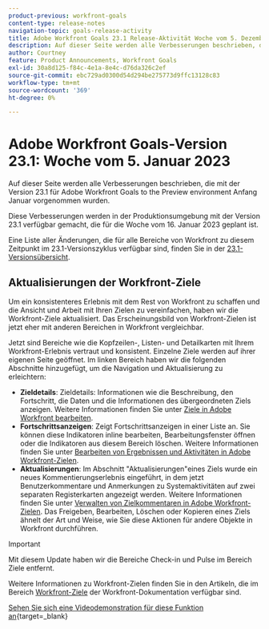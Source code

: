 ```yaml
---
product-previous: workfront-goals
content-type: release-notes
navigation-topic: goals-release-activity
title: Adobe Workfront Goals 23.1 Release-Aktivität Woche vom 5. Dezember 2023
description: Auf dieser Seite werden alle Verbesserungen beschrieben, die mit Version 23.1 für Adobe Workfront-Ziele in der Vorschau-Umgebung vorgenommen wurden. Diese Verbesserungen werden in der Produktionsumgebung ab der Woche vom 16. Januar 2023 verfügbar sein.
author: Courtney
feature: Product Announcements, Workfront Goals
exl-id: 30a8d125-f84c-4e1a-8e4c-d76da326c2ef
source-git-commit: ebc729ad0300d54d294be275773d9ffc13128c83
workflow-type: tm+mt
source-wordcount: '369'
ht-degree: 0%

---
```


# Adobe Workfront Goals-Version 23.1: Woche vom 5. Januar 2023

Auf dieser Seite werden alle Verbesserungen beschrieben, die mit der Version 23.1 für Adobe Workfront Goals to the Preview environment Anfang Januar vorgenommen wurden.

Diese Verbesserungen werden in der Produktionsumgebung mit der Version 23.1 verfügbar gemacht, die für die Woche vom 16. Januar 2023 geplant ist.

<!-- For a list of all changes available for Workfront Goals at this point in the 21.2 release cycle, see [Adobe Workfront Goals with the 21.2 release](../../../../product-announcements/product-releases/goals-release-activity/goals-21.2-release/goals-release-21-2.md). -->

Eine Liste aller Änderungen, die für alle Bereiche von Workfront zu diesem Zeitpunkt im 23.1-Versionszyklus verfügbar sind, finden Sie in der [23.1-Versionsübersicht](/help/quicksilver/product-announcements/product-releases/23.1-release-activity/23-1-release-overview.md).

## Aktualisierungen der Workfront-Ziele

Um ein konsistenteres Erlebnis mit dem Rest von Workfront zu schaffen und die Ansicht und Arbeit mit Ihren Zielen zu vereinfachen, haben wir die Workfront-Ziele aktualisiert. Das Erscheinungsbild von Workfront-Zielen ist jetzt eher mit anderen Bereichen in Workfront vergleichbar.

Jetzt sind Bereiche wie die Kopfzeilen-, Listen- und Detailkarten mit Ihrem Workfront-Erlebnis vertraut und konsistent.
Einzelne Ziele werden auf ihrer eigenen Seite geöffnet. Im linken Bereich haben wir die folgenden Abschnitte hinzugefügt, um die Navigation und Aktualisierung zu erleichtern:

* **Zieldetails**: Zieldetails: Informationen wie die Beschreibung, den Fortschritt, die Daten und die Informationen des übergeordneten Ziels anzeigen. Weitere Informationen finden Sie unter [Ziele in Adobe Workfront bearbeiten](/help/quicksilver/workfront-goals/goal-management/edit-goals.md).
* **Fortschrittsanzeigen**: Zeigt Fortschrittsanzeigen in einer Liste an. Sie können diese Indikatoren inline bearbeiten, Bearbeitungsfenster öffnen oder die Indikatoren aus diesem Bereich löschen. Weitere Informationen finden Sie unter [Bearbeiten von Ergebnissen und Aktivitäten in Adobe Workfront-Zielen](/help/quicksilver/workfront-goals/results-and-activities/edit-results-and-activities.md).
* **Aktualisierungen**: Im Abschnitt &quot;Aktualisierungen&quot;eines Ziels wurde ein neues Kommentierungserlebnis eingeführt, in dem jetzt Benutzerkommentare und Anmerkungen zu Systemaktivitäten auf zwei separaten Registerkarten angezeigt werden. Weitere Informationen finden Sie unter [Verwalten von Zielkommentaren in Adobe Workfront-Zielen](/help/quicksilver/workfront-goals/goal-management/manage-goal-comments.md).
Das Freigeben, Bearbeiten, Löschen oder Kopieren eines Ziels ähnelt der Art und Weise, wie Sie diese Aktionen für andere Objekte in Workfront durchführen.

>[!IMPORTANT]
>
>Mit diesem Update haben wir die Bereiche Check-in und Pulse im Bereich Ziele entfernt.

Weitere Informationen zu Workfront-Zielen finden Sie in den Artikeln, die im Bereich [Workfront-Ziele](/help/quicksilver/workfront-goals/workfront-goals.md) der Workfront-Dokumentation verfügbar sind.

[Sehen Sie sich eine Videodemonstration für diese Funktion an](https://video.tv.adobe.com/v/3413327/){target=_blank}